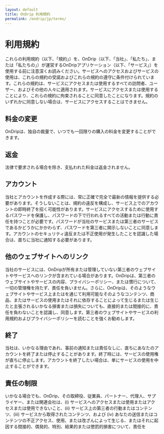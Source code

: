 ```yaml
---
layout: default
title: OnDrip 利用規約
permalink: /ondrip/jp/terms/
---
```


# 利用規約

これらの利用規約（以下、「規約」）を、OnDrip（以下、「当社」、「私たち」、または「私たちの」）が運営するOnDripアプリケーション（以下、「サービス」）を使用する前に注意深くお読みください。サービスへのアクセスおよびサービスの使用は、これらの規約の受諾およびこれらの規約の遵守に条件付けられています。これらの規約は、サービスにアクセスまたは使用するすべての訪問者、ユーザー、およびその他の人々に適用されます。サービスにアクセスまたは使用することにより、これらの規約に拘束されることに同意したことになります。規約のいずれかに同意しない場合は、サービスにアクセスすることはできません。

## 料金の変更

OnDripは、独自の裁量で、いつでも一回限りの購入の料金を変更することができます。

## 返金

法律で要求される場合を除き、支払われた料金は返金されません。

## アカウント

当社とアカウントを作成する際には、常に正確で完全で最新の情報を提供する必要があります。そうしないことは、規約の違反を構成し、サービス上でのアカウントの即時終了を招く可能性があります。サービスにアクセスするために使用するパスワードを保護し、パスワードの下で行われるすべての活動または行動に責任を持つことが必要です。パスワードが当社のサービスまたは第三者のサービスであるかどうかにかかわらず、パスワードを第三者に開示しないことに同意します。アカウントのセキュリティ違反または不正使用が発生したことを認識した場合は、直ちに当社に通知する必要があります。

## 他のウェブサイトへのリンク

当社のサービスには、OnDripが所有または管理していない第三者のウェブサイトやサービスへのリンクが含まれている場合があります。OnDripは、第三者のウェブサイトやサービスの内容、プライバシーポリシー、または慣行について、一切の管理権を持たず、責任を負いません。さらに、OnDripは、そのようなウェブサイトやサービス上またはを通じて利用可能なそのようなコンテンツ、商品、またはサービスの使用またはそれに依存することによって生じるまたは生じたと主張されるいかなる損害または損失についても、直接的または間接的に、責任を負わないことを認識し、同意します。第三者のウェブサイトやサービスの利用規約およびプライバシーポリシーを読むことを強くお勧めします。

## 終了

当社は、いかなる理由であれ、事前の通知または責任なしに、直ちにあなたのアカウントを終了または停止することがあります。終了時には、サービスの使用権が直ちに停止します。アカウントを終了したい場合は、単にサービスの使用を中止することができます。

## 責任の制限

いかなる場合でも、OnDrip、その取締役、従業員、パートナー、代理人、サプライヤー、または関連会社は、(i) サービスへのアクセスまたは使用またはアクセスまたは使用できないこと、(ii) サービス上の第三者の行動またはコンテンツ、(iii) サービスから取得されたコンテンツ、および (iv) あなたの送信またはコンテンツの不正アクセス、使用、または改ざんによって生じる、またはそれに起因する間接的、偶発的、特別、結果的または懲罰的損害について、責任を
